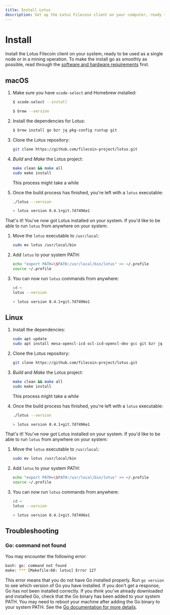 ```yaml
---
title: Install Lotus
description: Set up the Lotus Filecoin client on your computer, ready to be used as a single node or in a mining operation.
---
```


# Install

Install the Lotus Filecoin client on your system, ready to be used as a single node or in a mining operation. To make the install go as smoothly as possible, read through the [software and hardware requirements](./requirements.md) first.

## macOS

1. Make sure you have `xcode-select` and Homebrew installed:

   ```bash
   $ xcode-select --install

   $ brew --version
   ```

1. Install the dependencies for Lotus:

   ```bash
   $ brew install go bzr jq pkg-config rustup git
   ```

1. Clone the Lotus repository:

   ```bash
   git clone https://github.com/filecoin-project/lotus.git
   ```

1. _Build_ and _Make_ the Lotus project:

   ```bash
   make clean && make all
   sudo make install
   ```

   This process might take a while

1. Once the build process has finished, you're left with a `lotus` executable:

   ```bash
   ./lotus --version

   > lotus version 0.4.1+git.7d7496e1
   ```

That's it! You've now got Lotus installed on your system. If you'd like to be able to run `lotus` from anywhere on your system:

1. Move the `lotus` executable to `/usr/local`:

   ```bash
   sudo mv lotus /usr/local/bin
   ```

1. Add `lotus` to your system PATH:

   ```bash
   echo "export PATH=\$PATH:/usr/local/bin/lotus" >> ~/.profile
   source ~/.profile
   ```

1. You can now run `lotus` commands from anywhere:

   ```bash
   cd ~
   lotus --version

   > lotus version 0.4.1+git.7d7496e1
   ```

## Linux

1.  Install the dependencies:

    ```bash
    sudo apt update
    sudo apt install mesa-opencl-icd ocl-icd-opencl-dev gcc git bzr jq pkg-config curl build-essential -y
    ```

1.  Clone the Lotus repository:

    ```bash
    git clone https://github.com/filecoin-project/lotus.git
    ```

1.  _Build_ and _Make_ the Lotus project:

    ```bash
    make clean && make all
    sudo make install
    ```

    This process might take a while

1.  Once the build process has finished, you're left with a `lotus` executable:

    ```bash
    ./lotus --version

    > lotus version 0.4.1+git.7d7496e1
    ```

That's it! You've now got Lotus installed on your system. If you'd like to be able to run `lotus` from anywhere on your system:

1. Move the `lotus` executable to `/usr/local`:

   ```bash
   sudo mv lotus /usr/local/bin
   ```

1. Add `lotus` to your system PATH:

   ```bash
   echo "export PATH=\$PATH:/usr/local/bin/lotus" >> ~/.profile
   source ~/.profile
   ```

1. You can now run `lotus` commands from anywhere:

   ```bash
   cd ~
   lotus --version

   > lotus version 0.4.1+git.7d7496e1
   ```

## Troubleshooting

### Go: command not found

You may encounter the following error:

```bash
bash: go: command not found
make: *** [Makefile:68: lotus] Error 127
```

This error means that you do not have Go installed properly. Run `go version` to see which version of Go you have installed. If you don't get a response, Go has not been installed correctly. If you _think_ you've already downloaded and installed Go, check that the Go binary has been added to your system PATH. You may need to reboot your machine after adding the Go binary to your system PATH. See the [Go documentation for more details](https://golang.org/doc/install#install).
